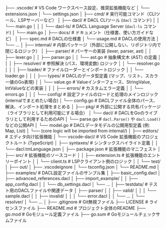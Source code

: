├── .vscode/               # VS Code ワークスペース設定、推奨拡張機能など
│   └── extensions.json
│   └── settings.json
│
├── cmd/                   # 実行可能コマンド（CLIツール、LSPサーバーなど）
│   ├── dacl/              # DACL CLIツール (`dacl` コマンド)
│   │   └── main.go
│   │
│   └── dacl-ls/           # DACL Language Server (`dacl-ls` コマンド)
│       └── main.go
│
├── docs/                  # ドキュメント（仕様書、使い方ガイドなど）
│   ├── spec.md            # DACLの仕様書
│   └── usage.md           # DACLの使用方法
│   └── ...
│
├── internal/              # 内部パッケージ（外部に公開しない、リポジトリ内で閉じるロジック）
│   ├── parser/            # パーサーの実装 (lexer, parser, ast)
│   │   ├── lexer.go
│   │   ├── parser.go
│   │   └── ast.go         # 抽象構文木 (AST) の定義
│   │
│   ├── resolver/          # 参照解決 (パス、環境変数) ロジック
│   │   └── resolver.go
│   │
│   ├── loader/            # ファイルローダーとインポートロジック
│   │   └── loader.go
│   │
│   ├── types/             # DACLのデータ型定義 (マップ、リスト、スカラー値のGo表現)
│   │   └── value.go       # Valueインターフェース、StringValue, IntValueなどの実装
│   │
│   ├── errors/            # カスタムエラー定義
│   │   └── errors.go
│   │
│   └── config/            # 設定ファイルのロードと処理のメインロジック (internalでまとめたい場合)
│       └── config.go      # DACLファイル全体のパース、解決、インポート処理をまとめる
│
├── pkg/                   # 外部に公開する共有パッケージ（ライブラリとして利用可能にする場合）
│   └── dacl/              # DACLをGoのライブラリとして利用するためのAPI
│       └── parse.go       # `dacl.Parse()` や `dacl.Load()` などの公開API
│       └── model.go       # DACLデータモデルの公開用型定義 (例: Map, List)
│       └── (core logic will be imported from internal/)
│
├── editors/               # エディタ向け拡張機能
│   └── vscode-dacl/       # VS Code 拡張機能のプロジェクトルート (TypeScript)
│       ├── syntaxes/      # シンタックスハイライト定義
│       │   └── dacl.tmLanguage.json
│       ├── package.json   # 拡張機能のマニフェスト
│       ├── src/           # 拡張機能のソースコード
│       │   ├── extension.ts # 拡張機能のエントリーポイント
│       │   └── client.ts  # LSPクライアント側のロジック
│       │   └── test/
│       ├── out/
│       ├── .vscodeignore
│       └── tsconfig.json
│       └── README.md
│
├── examples/              # DACL設定ファイルのサンプル集
│   ├── basic_config.dacl
│   ├── advanced_references.dacl
│   ├── import_example/
│   │   ├── app_config.dacl
│   │   └── db_settings.dacl
│   └── ...
│
├── testdata/              # テスト用のDACLファイルや関連データ
│   ├── parser/
│   │   ├── valid/
│   │   │   └── sample.dacl
│   │   ├── invalid/
│   │   │   └── error.dacl
│   │   └── ...
│   └── resolver/
│   └── ...
│
├── .gitignore             # Git無視ファイル
├── LICENSE                # ライセンスファイル
├── README.md              # プロジェクト全体のREADME
├── go.mod                 # Goモジュール定義ファイル
├── go.sum                 # Goモジュールチェックサムファイル